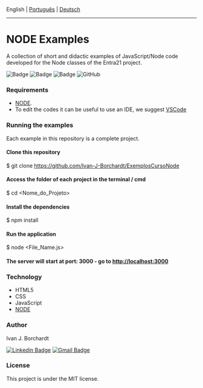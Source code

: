 English | [Português](./README-pt_BR.md) | [Deutsch](./README-de_DE.md)

---

# NODE Examples
A collection of short and didactic examples of JavaScript/Node code developed for the Node classes of the Entra21 project.

![Badge](https://img.shields.io/badge/Project-Entra21-blue)
![Badge](https://img.shields.io/badge/Course-JavaScript/ReactJs-blue)
![Badge](https://img.shields.io/badge/Year-2020-blue)
![GitHub](https://img.shields.io/github/license/ivan-j-borchardt/ExemplosCursoVanillaJS)

### Requirements
- [NODE](https://nodejs.org/en/download/). 
- To edit the codes it can be useful to use an IDE, we suggest [VSCode](https://code.visualstudio.com/download)

### Running the examples

Each example in this repository is a complete project.

#### Clone this repository
$ git clone <https://github.com/Ivan-J-Borchardt/ExemplosCursoNode>

#### Access the folder of each project in the terminal / cmd
$ cd <Nome_do_Projeto>

#### Install the dependencies
$ npm install

#### Run the application
$ node <File_Name.js>

#### The server will start at port: 3000 - go to <http://localhost:3000>

### Technology

- HTML5
- CSS
- JavaScript
- [NODE](https://nodejs.org/en/download/)  

### Author
Ivan J. Borchardt

[![Linkedin Badge](https://img.shields.io/badge/-Ivan-blue?style=flat-square&logo=Linkedin&logoColor=white&link=https://www.linkedin.com/in/ivan-borchardt/)](https://www.linkedin.com/in/ivan-borchardt/) 
[![Gmail Badge](https://img.shields.io/badge/-ivan.borchardt.cobol@gmail.com-c14438?style=flat-square&logo=Gmail&logoColor=white&link=mailto:ivan.borchardt.cobol@gmail.com)](mailto:ivan.borchardt.cobol@gmail.com)

### License
This project is under the MIT license.
